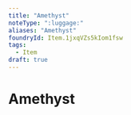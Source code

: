```yaml
---
title: "Amethyst"
noteType: ":luggage:"
aliases: "Amethyst"
foundryId: Item.1jxqVZs5kIom1fsw
tags:
  - Item
draft: true
---
```


# Amethyst
